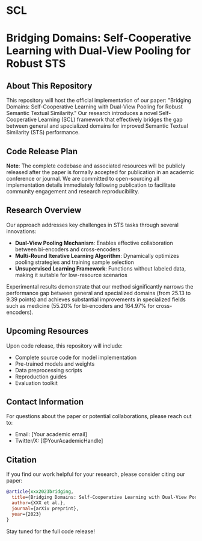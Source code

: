 # SCL
# Bridging Domains: Self-Cooperative Learning with Dual-View Pooling for Robust STS

## About This Repository

This repository will host the official implementation of our paper: "Bridging Domains: Self-Cooperative Learning with Dual-View Pooling for Robust Semantic Textual Similarity." Our research introduces a novel Self-Cooperative Learning (SCL) framework that effectively bridges the gap between general and specialized domains for improved Semantic Textual Similarity (STS) performance.

## Code Release Plan

**Note**: The complete codebase and associated resources will be publicly released after the paper is formally accepted for publication in an academic conference or journal. We are committed to open-sourcing all implementation details immediately following publication to facilitate community engagement and research reproducibility.

## Research Overview

Our approach addresses key challenges in STS tasks through several innovations:

- **Dual-View Pooling Mechanism**: Enables effective collaboration between bi-encoders and cross-encoders
- **Multi-Round Iterative Learning Algorithm**: Dynamically optimizes pooling strategies and training sample selection
- **Unsupervised Learning Framework**: Functions without labeled data, making it suitable for low-resource scenarios

Experimental results demonstrate that our method significantly narrows the performance gap between general and specialized domains (from 25.13 to 9.39 points) and achieves substantial improvements in specialized fields such as medicine (55.20% for bi-encoders and 164.97% for cross-encoders).

## Upcoming Resources

Upon code release, this repository will include:

- Complete source code for model implementation
- Pre-trained models and weights
- Data preprocessing scripts
- Reproduction guides
- Evaluation toolkit

## Contact Information

For questions about the paper or potential collaborations, please reach out to:

- Email: [Your academic email]
- Twitter/X: [@YourAcademicHandle]

## Citation

If you find our work helpful for your research, please consider citing our paper:

```bibtex
@article{xxx2023bridging,
  title={Bridging Domains: Self-Cooperative Learning with Dual-View Pooling for Robust Semantic Textual Similarity},
  author={XXX et al.},
  journal={arXiv preprint},
  year={2023}
}
```

Stay tuned for the full code release!
